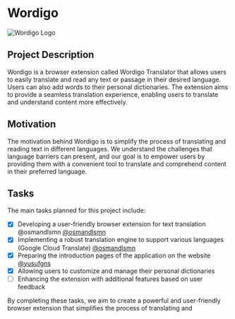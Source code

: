 # Wordigo

![Wordigo Logo]([https://github.com/wordigo/.github/blob/86a320a9c26a9332680f4fa733b605419bc7c4f2/logo.png?raw=true])

## Project Description

Wordigo is a browser extension called Wordigo Translator that allows users to easily translate and read any text or passage in their desired language. Users can also add words to their personal dictionaries. The extension aims to provide a seamless translation experience, enabling users to translate and understand content more effectively.

## Motivation

The motivation behind Wordigo is to simplify the process of translating and reading text in different languages. We understand the challenges that language barriers can present, and our goal is to empower users by providing them with a convenient tool to translate and comprehend content in their preferred language.

## Tasks

The main tasks planned for this project include:

- [x] Developing a user-friendly browser extension for text translation @osmandlsmn [@osmandlsmn](https://github.com/osmandlsmn)
- [x] Implementing a robust translation engine to support various languages (Google Cloud Translate) [@osmandlsmn](https://github.com/osmandlsmn)
- [x] Preparing the introduction pages of the application on the website [@yusufgns](https://github.com/yusufgns)
- [x] Allowing users to customize and manage their personal dictionaries
- [ ] Enhancing the extension with additional features based on user feedback

By completing these tasks, we aim to create a powerful and user-friendly browser extension that simplifies the process of translating and
